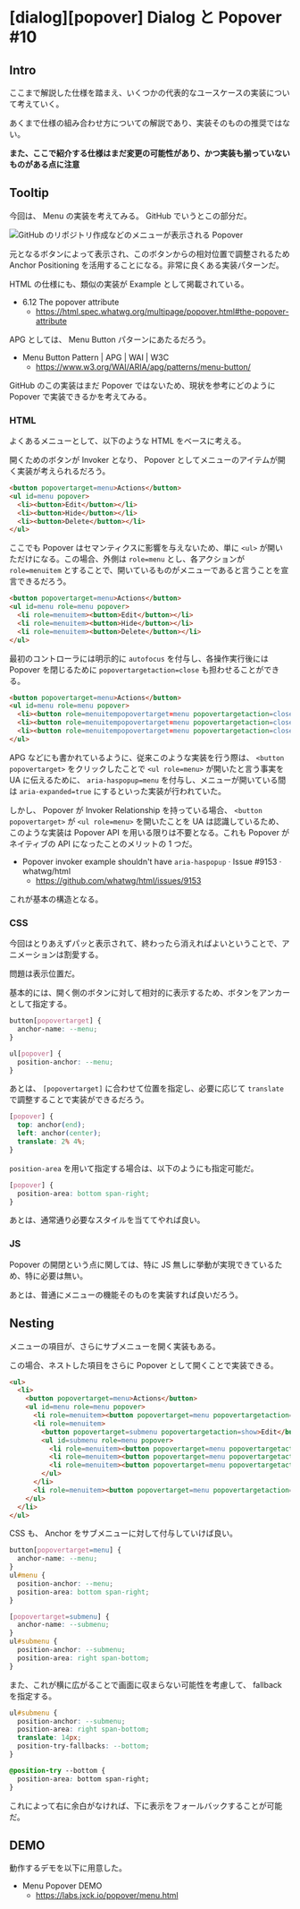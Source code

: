 # [dialog][popover] Dialog と Popover #10

## Intro

ここまで解説した仕様を踏まえ、いくつかの代表的なユースケースの実装について考えていく。

あくまで仕様の組み合わせ方についての解説であり、実装そのものの推奨ではない。

**また、ここで紹介する仕様はまだ変更の可能性があり、かつ実装も揃っていないものがある点に注意**


## Tooltip

今回は、 Menu の実装を考えてみる。 GitHub でいうとこの部分だ。

![GitHub のリポジトリ作成などのメニューが表示される Popover](./github-menu.png#574x536)

元となるボタンによって表示され、このボタンからの相対位置で調整されるため Anchor Positioning を活用することになる。非常に良くある実装パターンだ。

HTML の仕様にも、類似の実装が Example として掲載されている。

- 6.12 The popover attribute
  - https://html.spec.whatwg.org/multipage/popover.html#the-popover-attribute

APG としては、 Menu Button パターンにあたるだろう。

- Menu Button Pattern | APG | WAI | W3C
  - https://www.w3.org/WAI/ARIA/apg/patterns/menu-button/

GitHub のこの実装はまだ Popover ではないため、現状を参考にどのように Popover で実装できるかを考えてみる。


### HTML

よくあるメニューとして、以下のような HTML をベースに考える。

開くためのボタンが Invoker となり、 Popover としてメニューのアイテムが開く実装が考えられるだろう。

```html
<button popovertarget=menu>Actions</button>
<ul id=menu popover>
  <li><button>Edit</button></li>
  <li><button>Hide</button></li>
  <li><button>Delete</button></li>
</ul>
```

ここでも Popover はセマンティクスに影響を与えないため、単に `<ul>` が開いただけになる。この場合、外側は `role=menu` とし、各アクションが `role=menuitem` とすることで、開いているものがメニューであると言うことを宣言できるだろう。

```html
<button popovertarget=menu>Actions</button>
<ul id=menu role=menu popover>
  <li role=menuitem><button>Edit</button></li>
  <li role=menuitem><button>Hide</button></li>
  <li role=menuitem><button>Delete</button></li>
</ul>
```

最初のコントローラには明示的に `autofocus` を付与し、各操作実行後には Popover を閉じるために `popovertargetaction=close` も担わせることができる。

```html
<button popovertarget=menu>Actions</button>
<ul id=menu role=menu popover>
  <li><button role=menuitempopovertarget=menu popovertargetaction=close autofocus>Edit</button></li>
  <li><button role=menuitempopovertarget=menu popovertargetaction=close>Hide</button></li>
  <li><button role=menuitempopovertarget=menu popovertargetaction=close>Delete</button></li>
</ul>
```

APG などにも書かれているように、従来このような実装を行う際は、 `<button popovertarget>` をクリックしたことで `<ul role=menu>` が開いたと言う事実を UA に伝えるために、 `aria-haspopup=menu` を付与し、メニューが開いている間は `aria-expanded=true` にするといった実装が行われていた。

しかし、 Popover が Invoker Relationship を持っている場合、 `<button popovertarget>` が `<ul role=menu>` を開いたことを UA は認識しているため、このような実装は Popover API を用いる限りは不要となる。これも Popover がネイティブの API になったことのメリットの 1 つだ。

- Popover invoker example shouldn't have `aria-haspopup` · Issue #9153 · whatwg/html
  - https://github.com/whatwg/html/issues/9153

これが基本の構造となる。


### CSS

今回はとりあえずパッと表示されて、終わったら消えればよいということで、アニメーションは割愛する。

問題は表示位置だ。

基本的には、開く側のボタンに対して相対的に表示するため、ボタンをアンカーとして指定する。

```css
button[popovertarget] {
  anchor-name: --menu;
}

ul[popover] {
  position-anchor: --menu;
}
```

あとは、 `[popovertarget]` に合わせて位置を指定し、必要に応じて `translate` で調整することで実装ができるだろう。

```css
[popover] {
  top: anchor(end);
  left: anchor(center);
  translate: 2% 4%;
}
```

`position-area` を用いて指定する場合は、以下のようにも指定可能だ。

```css
[popover] {
  position-area: bottom span-right;
}
```

あとは、通常通り必要なスタイルを当ててやれば良い。


### JS

Popover の開閉という点に関しては、特に JS 無しに挙動が実現できているため、特に必要は無い。

あとは、普通にメニューの機能そのものを実装すれば良いだろう。


## Nesting

メニューの項目が、さらにサブメニューを開く実装もある。

この場合、ネストした項目をさらに Popover として開くことで実装できる。

```html
<ul>
  <li>
    <button popovertarget=menu>Actions</button>
    <ul id=menu role=menu popover>
      <li role=menuitem><button popovertarget=menu popovertargetaction=close autofocus>Save</button></li>
      <li role=menuitem>
        <button popovertarget=submenu popovertargetaction=show>Edit</button>
        <ul id=submenu role=menu popover>
          <li role=menuitem><button popovertarget=menu popovertargetaction=close autofocus>Cut</button></li>
          <li role=menuitem><button popovertarget=menu popovertargetaction=close>Copy</button></li>
          <li role=menuitem><button popovertarget=menu popovertargetaction=close>Paste</button></li>
        </ul>
      </li>
      <li role=menuitem><button popovertarget=menu popovertargetaction=close>Close</button></li>
    </ul>
  </li>
</ul>
```

CSS も、 Anchor をサブメニューに対して付与していけば良い。

```css
button[popovertarget=menu] {
  anchor-name: --menu;
}
ul#menu {
  position-anchor: --menu;
  position-area: bottom span-right;
}

[popovertarget=submenu] {
  anchor-name: --submenu;
}
ul#submenu {
  position-anchor: --submenu;
  position-area: right span-bottom;
}
```

また、これが横に広がることで画面に収まらない可能性を考慮して、 fallback を指定する。

```css
ul#submenu {
  position-anchor: --submenu;
  position-area: right span-bottom;
  translate: 14px;
  position-try-fallbacks: --bottom;
}

@position-try --bottom {
  position-area: bottom span-right;
}
```

これによって右に余白がなければ、下に表示をフォールバックすることが可能だ。


## DEMO

動作するデモを以下に用意した。

- Menu Popover DEMO
  - https://labs.jxck.io/popover/menu.html